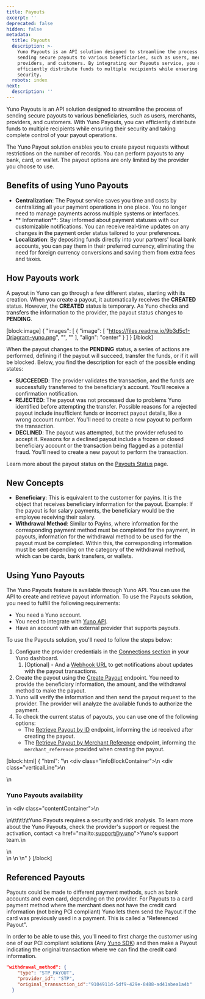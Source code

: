 ```yaml
---
title: Payouts
excerpt: ''
deprecated: false
hidden: false
metadata:
  title: Payouts
  description: >-
    Yuno Payouts is an API solution designed to streamline the process of
    sending secure payouts to various beneficiaries, such as users, merchants,
    providers, and customers. By integrating our Payouts service, you can
    efficiently distribute funds to multiple recipients while ensuring their
    security.
  robots: index
next:
  description: ''
---
```

Yuno Payouts is an API solution designed to streamline the process of sending secure payouts to various beneficiaries, such as users, merchants, providers, and customers. With Yuno Payouts, you can efficiently distribute funds to multiple recipients while ensuring their security and taking complete control of your payout operations.

The Yuno Payout solution enables you to create payout requests without restrictions on the number of records. You can perform payouts to any bank, card, or wallet. The payout options are only limited by the provider you choose to use.

## Benefits of using Yuno Payouts

- **Centralization**: The Payout service saves you time and costs by centralizing all your payment operations in one place. You no longer need to manage payments across multiple systems or interfaces.
- ** Information**: Stay informed about payment statuses with our customizable notifications. You can receive real-time updates on any changes in the payment order status tailored to your preferences.
- **Localization**: By depositing funds directly into your partners' local bank accounts, you can pay them in their preferred currency, eliminating the need for foreign currency conversions and saving them from extra fees and taxes.

## How Payouts work

A payout in Yuno can go through a few different states, starting with its creation. When you create a payout, it automatically receives the **CREATED** status. However, the **CREATED** status is temporary. As Yuno checks and transfers the information to the provider, the payout status changes to **PENDING**. 

[block:image]
{
  "images": [
    {
      "image": [
        "https://files.readme.io/9b3d5c1-Driagram-yuno.png",
        "",
        ""
      ],
      "align": "center"
    }
  ]
}
[/block]


When the payout changes to the **PENDING** status, a series of actions are performed, defining if the payout will succeed, transfer the funds, or if it will be blocked. Below, you find the description for each of the possible ending states:

- **SUCCEEDED**:  The provider validates the transaction, and the funds are successfully transferred to the beneficiary’s account. You'll receive a confirmation notification.
- **REJECTED**:  The payout was not processed due to problems Yuno identified before attempting the transfer. Possible reasons for a rejected payout include insufficient funds or incorrect payout details, like a wrong account number. You'll need to create a new payout to perform the transaction.
- **DECLINED**:  The payout was attempted, but the provider refused to accept it. Reasons for a declined payout include a frozen or closed beneficiary account or the transaction being flagged as a potential fraud. You'll need to create a new payout to perform the transaction.

Learn more about the payout status on the [Payouts Status](ref:payout-workflow) page.

## New Concepts

- **Beneficiary**: This is equivalent to the customer for payins. It is the object that receives beneficiary information for the payout. Example: If the payout is for salary payments, the beneficiary would be the employee receiving their salary. 
- **Withdrawal Method**: Similar to Payins, where information for the corresponding payment method must be completed for the payment, in payouts, information for the withdrawal method to be used for the payout must be completed. Within this, the corresponding information must be sent depending on the category of the withdrawal method, which can be cards, bank transfers, or wallets.

## Using Yuno Payouts

The Yuno Payouts feature is available through Yuno API. You can use the API to create and retrieve payout information.  To use the Payouts solution, you need to fulfill the following requirements:

- You need a Yuno account.
- You need to integrate with [Yuno API](ref:create-payout).
- Have an account with an external provider that supports payouts.

 To use the Payouts solution, you'll need to follow the steps below:

1. Configure the provider credentials in the [Connections section](https://docs.y.uno/docs/connections) in your Yuno dashboard. 
   1. [Optional] - And a [Webhook URL](https://docs.y.uno/docs/configure-webhooks) to get notifications about updates with the payout transactions. 
2. Create the payout using the [Create Payout](ref:create-payout) endpoint. You need to provide the beneficiary information, the amount, and the withdrawal method to make the payout.
3. Yuno will verify the information and then send the payout request to the provider. The provider will analyze the available funds to authorize the payment.
4. To check the current status of payouts, you can use one of the following options:
   - The [Retrieve Payout by ID](ref:retrieve-payout-by-id) endpoint, informing the `id` received after creating the payout.
   - The [Retrieve Payout by Merchant Reference](ref:retrieve-payout-by-merchant-reference) endpoint, informing the `merchant_reference` provided when creating the payout.

[block:html]
{
  "html": "<body>\n  <div class=\"infoBlockContainer\">\n    <div class=\"verticalLine\"></div>\n    <div>\n      <h3>Yuno Payouts availability</h3>\n      <div class=\"contentContainer\">\n        <p>\n\t\t\t\t\tYuno Payouts requires a security and risk analysis. To learn more about the Yuno Payouts, check the provider's support or request the activation, contact <a href=\"mailto:support@y.uno\">Yuno's support team</a>.\n        </p>\n      </div>\n    </div>\n  </div>\n</body>"
}
[/block]


## Referenced Payouts

Payouts could be made to different payment methods, such as bank accounts and even card, depending on the provider. For Payouts to a card payment method where the merchant does not have the credit card information (not being PCI compliant) Yuno lets them send the Payout if the card was previously used in a payment. This is called a "Referenced Payout". 

In order to be able to use this, you'll need to first charge the customer using one of our PCI compliant solutions (Any [Yuno SDK](doc:yuno-sdks)) and then make a Payout indicating the original transaction where we can find the credit card information. 

```json
"withdrawal_method": {
    "type": "STP_PAYOUT",
    "provider_id": "STP",
    "original_transaction_id":"9104911d-5df9-429e-8488-ad41abea1a4b"
  }
```